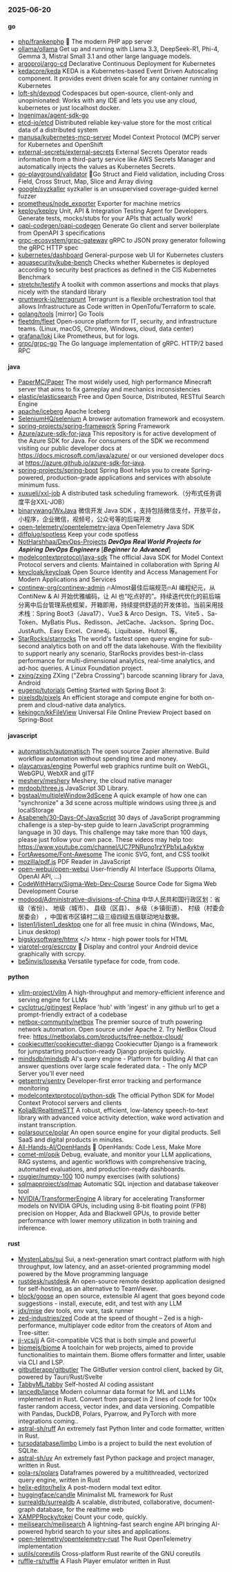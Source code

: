 ### 2025-06-20

#### go
* [php/frankenphp](https://github.com/php/frankenphp) 🧟 The modern PHP app server
* [ollama/ollama](https://github.com/ollama/ollama) Get up and running with Llama 3.3, DeepSeek-R1, Phi-4, Gemma 3, Mistral Small 3.1 and other large language models.
* [argoproj/argo-cd](https://github.com/argoproj/argo-cd) Declarative Continuous Deployment for Kubernetes
* [kedacore/keda](https://github.com/kedacore/keda) KEDA is a Kubernetes-based Event Driven Autoscaling component. It provides event driven scale for any container running in Kubernetes
* [loft-sh/devpod](https://github.com/loft-sh/devpod) Codespaces but open-source, client-only and unopinionated: Works with any IDE and lets you use any cloud, kubernetes or just localhost docker.
* [Ingenimax/agent-sdk-go](https://github.com/Ingenimax/agent-sdk-go)
* [etcd-io/etcd](https://github.com/etcd-io/etcd) Distributed reliable key-value store for the most critical data of a distributed system
* [manusa/kubernetes-mcp-server](https://github.com/manusa/kubernetes-mcp-server) Model Context Protocol (MCP) server for Kubernetes and OpenShift
* [external-secrets/external-secrets](https://github.com/external-secrets/external-secrets) External Secrets Operator reads information from a third-party service like AWS Secrets Manager and automatically injects the values as Kubernetes Secrets.
* [go-playground/validator](https://github.com/go-playground/validator) 💯Go Struct and Field validation, including Cross Field, Cross Struct, Map, Slice and Array diving
* [google/syzkaller](https://github.com/google/syzkaller) syzkaller is an unsupervised coverage-guided kernel fuzzer
* [prometheus/node_exporter](https://github.com/prometheus/node_exporter) Exporter for machine metrics
* [keploy/keploy](https://github.com/keploy/keploy) Unit, API & Integration Testing Agent for Developers. Generate tests, mocks/stubs for your APIs that actually work!
* [oapi-codegen/oapi-codegen](https://github.com/oapi-codegen/oapi-codegen) Generate Go client and server boilerplate from OpenAPI 3 specifications
* [grpc-ecosystem/grpc-gateway](https://github.com/grpc-ecosystem/grpc-gateway) gRPC to JSON proxy generator following the gRPC HTTP spec
* [kubernetes/dashboard](https://github.com/kubernetes/dashboard) General-purpose web UI for Kubernetes clusters
* [aquasecurity/kube-bench](https://github.com/aquasecurity/kube-bench) Checks whether Kubernetes is deployed according to security best practices as defined in the CIS Kubernetes Benchmark
* [stretchr/testify](https://github.com/stretchr/testify) A toolkit with common assertions and mocks that plays nicely with the standard library
* [gruntwork-io/terragrunt](https://github.com/gruntwork-io/terragrunt) Terragrunt is a flexible orchestration tool that allows Infrastructure as Code written in OpenTofu/Terraform to scale.
* [golang/tools](https://github.com/golang/tools) [mirror] Go Tools
* [fleetdm/fleet](https://github.com/fleetdm/fleet) Open-source platform for IT, security, and infrastructure teams. (Linux, macOS, Chrome, Windows, cloud, data center)
* [grafana/loki](https://github.com/grafana/loki) Like Prometheus, but for logs.
* [grpc/grpc-go](https://github.com/grpc/grpc-go) The Go language implementation of gRPC. HTTP/2 based RPC

#### java
* [PaperMC/Paper](https://github.com/PaperMC/Paper) The most widely used, high performance Minecraft server that aims to fix gameplay and mechanics inconsistencies
* [elastic/elasticsearch](https://github.com/elastic/elasticsearch) Free and Open Source, Distributed, RESTful Search Engine
* [apache/iceberg](https://github.com/apache/iceberg) Apache Iceberg
* [SeleniumHQ/selenium](https://github.com/SeleniumHQ/selenium) A browser automation framework and ecosystem.
* [spring-projects/spring-framework](https://github.com/spring-projects/spring-framework) Spring Framework
* [Azure/azure-sdk-for-java](https://github.com/Azure/azure-sdk-for-java) This repository is for active development of the Azure SDK for Java. For consumers of the SDK we recommend visiting our public developer docs at https://docs.microsoft.com/java/azure/ or our versioned developer docs at https://azure.github.io/azure-sdk-for-java.
* [spring-projects/spring-boot](https://github.com/spring-projects/spring-boot) Spring Boot helps you to create Spring-powered, production-grade applications and services with absolute minimum fuss.
* [xuxueli/xxl-job](https://github.com/xuxueli/xxl-job) A distributed task scheduling framework.（分布式任务调度平台XXL-JOB）
* [binarywang/WxJava](https://github.com/binarywang/WxJava) 微信开发 Java SDK ，支持包括微信支付，开放平台，小程序，企业微信，视频号，公众号等的后端开发
* [open-telemetry/opentelemetry-java](https://github.com/open-telemetry/opentelemetry-java) OpenTelemetry Java SDK
* [diffplug/spotless](https://github.com/diffplug/spotless) Keep your code spotless
* [NotHarshhaa/DevOps-Projects](https://github.com/NotHarshhaa/DevOps-Projects) 𝑫𝒆𝒗𝑶𝒑𝒔 𝑹𝒆𝒂𝒍 𝑾𝒐𝒓𝒍𝒅 𝑷𝒓𝒐𝒋𝒆𝒄𝒕𝒔 𝒇𝒐𝒓 𝑨𝒔𝒑𝒊𝒓𝒊𝒏𝒈 𝑫𝒆𝒗𝑶𝒑𝒔 𝑬𝒏𝒈𝒊𝒏𝒆𝒆𝒓𝒔 [𝑩𝒆𝒈𝒊𝒏𝒏𝒆𝒓 𝒕𝒐 𝑨𝒅𝒗𝒂𝒏𝒄𝒆𝒅]
* [modelcontextprotocol/java-sdk](https://github.com/modelcontextprotocol/java-sdk) The official Java SDK for Model Context Protocol servers and clients. Maintained in collaboration with Spring AI
* [keycloak/keycloak](https://github.com/keycloak/keycloak) Open Source Identity and Access Management For Modern Applications and Services
* [continew-org/continew-admin](https://github.com/continew-org/continew-admin) 🔥Almost最佳后端规范🔥AI 编程纪元，从 ContiNew & AI 开始优雅编码，让 AI 也“吃点好的”。持续迭代优化的前后端分离中后台管理系统框架，开箱即用，持续提供舒适的开发体验。当前采用技术栈：Spring Boot3（Java17）、Vue3 & Arco Design、TS、Vite5 、Sa-Token、MyBatis Plus、Redisson、JetCache、Jackson、Spring Doc、JustAuth、Easy Excel、Crane4j、Liquibase、Hutool 等。
* [StarRocks/starrocks](https://github.com/StarRocks/starrocks) The world's fastest open query engine for sub-second analytics both on and off the data lakehouse. With the flexibility to support nearly any scenario, StarRocks provides best-in-class performance for multi-dimensional analytics, real-time analytics, and ad-hoc queries. A Linux Foundation project.
* [zxing/zxing](https://github.com/zxing/zxing) ZXing ("Zebra Crossing") barcode scanning library for Java, Android
* [eugenp/tutorials](https://github.com/eugenp/tutorials) Getting Started with Spring Boot 3:
* [pixelsdb/pixels](https://github.com/pixelsdb/pixels) An efficient storage and compute engine for both on-prem and cloud-native data analytics.
* [kekingcn/kkFileView](https://github.com/kekingcn/kkFileView) Universal File Online Preview Project based on Spring-Boot

#### javascript
* [automatisch/automatisch](https://github.com/automatisch/automatisch) The open source Zapier alternative. Build workflow automation without spending time and money.
* [playcanvas/engine](https://github.com/playcanvas/engine) Powerful web graphics runtime built on WebGL, WebGPU, WebXR and glTF
* [meshery/meshery](https://github.com/meshery/meshery) Meshery, the cloud native manager
* [mrdoob/three.js](https://github.com/mrdoob/three.js) JavaScript 3D Library.
* [bgstaal/multipleWindow3dScene](https://github.com/bgstaal/multipleWindow3dScene) A quick example of how one can "synchronize" a 3d scene across multiple windows using three.js and localStorage
* [Asabeneh/30-Days-Of-JavaScript](https://github.com/Asabeneh/30-Days-Of-JavaScript) 30 days of JavaScript programming challenge is a step-by-step guide to learn JavaScript programming language in 30 days. This challenge may take more than 100 days, please just follow your own pace. These videos may help too: https://www.youtube.com/channel/UC7PNRuno1rzYPb1xLa4yktw
* [FortAwesome/Font-Awesome](https://github.com/FortAwesome/Font-Awesome) The iconic SVG, font, and CSS toolkit
* [mozilla/pdf.js](https://github.com/mozilla/pdf.js) PDF Reader in JavaScript
* [open-webui/open-webui](https://github.com/open-webui/open-webui) User-friendly AI Interface (Supports Ollama, OpenAI API, ...)
* [CodeWithHarry/Sigma-Web-Dev-Course](https://github.com/CodeWithHarry/Sigma-Web-Dev-Course) Source Code for Sigma Web Development Course
* [modood/Administrative-divisions-of-China](https://github.com/modood/Administrative-divisions-of-China) 中华人民共和国行政区划：省级（省份）、 地级（城市）、 县级（区县）、 乡级（乡镇街道）、 村级（村委会居委会） ，中国省市区镇村二级三级四级五级联动地址数据。
* [listen1/listen1_desktop](https://github.com/listen1/listen1_desktop) one for all free music in china (Windows, Mac, Linux desktop)
* [bigskysoftware/htmx](https://github.com/bigskysoftware/htmx) </> htmx - high power tools for HTML
* [viarotel-org/escrcpy](https://github.com/viarotel-org/escrcpy) 📱 Display and control your Android device graphically with scrcpy.
* [be5invis/Iosevka](https://github.com/be5invis/Iosevka) Versatile typeface for code, from code.

#### python
* [vllm-project/vllm](https://github.com/vllm-project/vllm) A high-throughput and memory-efficient inference and serving engine for LLMs
* [cyclotruc/gitingest](https://github.com/cyclotruc/gitingest) Replace 'hub' with 'ingest' in any github url to get a prompt-friendly extract of a codebase
* [netbox-community/netbox](https://github.com/netbox-community/netbox) The premier source of truth powering network automation. Open source under Apache 2. Try NetBox Cloud free: https://netboxlabs.com/products/free-netbox-cloud/
* [cookiecutter/cookiecutter-django](https://github.com/cookiecutter/cookiecutter-django) Cookiecutter Django is a framework for jumpstarting production-ready Django projects quickly.
* [mindsdb/mindsdb](https://github.com/mindsdb/mindsdb) AI's query engine - Platform for building AI that can answer questions over large scale federated data. - The only MCP Server you'll ever need
* [getsentry/sentry](https://github.com/getsentry/sentry) Developer-first error tracking and performance monitoring
* [modelcontextprotocol/python-sdk](https://github.com/modelcontextprotocol/python-sdk) The official Python SDK for Model Context Protocol servers and clients
* [KoljaB/RealtimeSTT](https://github.com/KoljaB/RealtimeSTT) A robust, efficient, low-latency speech-to-text library with advanced voice activity detection, wake word activation and instant transcription.
* [polarsource/polar](https://github.com/polarsource/polar) An open source engine for your digital products. Sell SaaS and digital products in minutes.
* [All-Hands-AI/OpenHands](https://github.com/All-Hands-AI/OpenHands) 🙌 OpenHands: Code Less, Make More
* [comet-ml/opik](https://github.com/comet-ml/opik) Debug, evaluate, and monitor your LLM applications, RAG systems, and agentic workflows with comprehensive tracing, automated evaluations, and production-ready dashboards.
* [rougier/numpy-100](https://github.com/rougier/numpy-100) 100 numpy exercises (with solutions)
* [sqlmapproject/sqlmap](https://github.com/sqlmapproject/sqlmap) Automatic SQL injection and database takeover tool
* [NVIDIA/TransformerEngine](https://github.com/NVIDIA/TransformerEngine) A library for accelerating Transformer models on NVIDIA GPUs, including using 8-bit floating point (FP8) precision on Hopper, Ada and Blackwell GPUs, to provide better performance with lower memory utilization in both training and inference.

#### rust
* [MystenLabs/sui](https://github.com/MystenLabs/sui) Sui, a next-generation smart contract platform with high throughput, low latency, and an asset-oriented programming model powered by the Move programming language
* [rustdesk/rustdesk](https://github.com/rustdesk/rustdesk) An open-source remote desktop application designed for self-hosting, as an alternative to TeamViewer.
* [block/goose](https://github.com/block/goose) an open source, extensible AI agent that goes beyond code suggestions - install, execute, edit, and test with any LLM
* [jdx/mise](https://github.com/jdx/mise) dev tools, env vars, task runner
* [zed-industries/zed](https://github.com/zed-industries/zed) Code at the speed of thought – Zed is a high-performance, multiplayer code editor from the creators of Atom and Tree-sitter.
* [jj-vcs/jj](https://github.com/jj-vcs/jj) A Git-compatible VCS that is both simple and powerful
* [biomejs/biome](https://github.com/biomejs/biome) A toolchain for web projects, aimed to provide functionalities to maintain them. Biome offers formatter and linter, usable via CLI and LSP.
* [gitbutlerapp/gitbutler](https://github.com/gitbutlerapp/gitbutler) The GitButler version control client, backed by Git, powered by Tauri/Rust/Svelte
* [TabbyML/tabby](https://github.com/TabbyML/tabby) Self-hosted AI coding assistant
* [lancedb/lance](https://github.com/lancedb/lance) Modern columnar data format for ML and LLMs implemented in Rust. Convert from parquet in 2 lines of code for 100x faster random access, vector index, and data versioning. Compatible with Pandas, DuckDB, Polars, Pyarrow, and PyTorch with more integrations coming..
* [astral-sh/ruff](https://github.com/astral-sh/ruff) An extremely fast Python linter and code formatter, written in Rust.
* [tursodatabase/limbo](https://github.com/tursodatabase/limbo) Limbo is a project to build the next evolution of SQLite.
* [astral-sh/uv](https://github.com/astral-sh/uv) An extremely fast Python package and project manager, written in Rust.
* [pola-rs/polars](https://github.com/pola-rs/polars) Dataframes powered by a multithreaded, vectorized query engine, written in Rust
* [helix-editor/helix](https://github.com/helix-editor/helix) A post-modern modal text editor.
* [huggingface/candle](https://github.com/huggingface/candle) Minimalist ML framework for Rust
* [surrealdb/surrealdb](https://github.com/surrealdb/surrealdb) A scalable, distributed, collaborative, document-graph database, for the realtime web
* [XAMPPRocky/tokei](https://github.com/XAMPPRocky/tokei) Count your code, quickly.
* [meilisearch/meilisearch](https://github.com/meilisearch/meilisearch) A lightning-fast search engine API bringing AI-powered hybrid search to your sites and applications.
* [open-telemetry/opentelemetry-rust](https://github.com/open-telemetry/opentelemetry-rust) The Rust OpenTelemetry implementation
* [uutils/coreutils](https://github.com/uutils/coreutils) Cross-platform Rust rewrite of the GNU coreutils
* [ruffle-rs/ruffle](https://github.com/ruffle-rs/ruffle) A Flash Player emulator written in Rust
